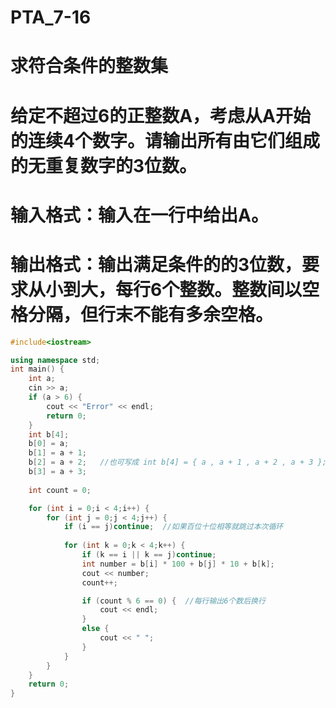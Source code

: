 # PTA_7-16
# 求符合条件的整数集
# 给定不超过6的正整数A，考虑从A开始的连续4个数字。请输出所有由它们组成的无重复数字的3位数。

# 输入格式：输入在一行中给出A。
# 输出格式：输出满足条件的的3位数，要求从小到大，每行6个整数。整数间以空格分隔，但行末不能有多余空格。
```cpp
#include<iostream>

using namespace std;
int main() {
	int a;
	cin >> a;
	if (a > 6) {
		cout << "Error" << endl;
		return 0;
	}
	int b[4];
	b[0] = a;
	b[1] = a + 1;
	b[2] = a + 2;   //也可写成 int b[4] = { a , a + 1 , a + 2 , a + 3 };
	b[3] = a + 3;
 
	int count = 0;

	for (int i = 0;i < 4;i++) {
		for (int j = 0;j < 4;j++) {
			if (i == j)continue;  //如果百位十位相等就跳过本次循环
		
			for (int k = 0;k < 4;k++) {
				if (k == i || k == j)continue;
				int number = b[i] * 100 + b[j] * 10 + b[k];
				cout << number;
				count++;

				if (count % 6 == 0) {  //每行输出6个数后换行
					cout << endl;
				}
				else {
					cout << " ";
				}
			}
		}
	}
	return 0;
}